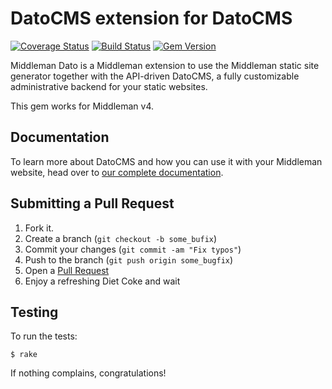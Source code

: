 # DatoCMS extension for DatoCMS

[![Coverage Status](https://coveralls.io/repos/github/datocms/middleman-dato/badge.svg?branch=master)](https://coveralls.io/github/datocms/middleman-dato?branch=master) [![Build Status](https://travis-ci.org/datocms/middleman-dato.svg?branch=master)](https://travis-ci.org/datocms/middleman-dato) [![Gem Version](https://badge.fury.io/rb/middleman-dato.svg)](https://badge.fury.io/rb/middleman-dato)

Middleman Dato is a Middleman extension to use the Middleman static site generator together with the API-driven DatoCMS, a fully customizable administrative backend for your static websites.

This gem works for Middleman v4.

## Documentation

To learn more about DatoCMS and how you can use it with your Middleman website, head over to [our complete documentation](https://docs.datocms.com/middleman/overview.html).

## Submitting a Pull Request

1. Fork it.
2. Create a branch (`git checkout -b some_bufix`)
3. Commit your changes (`git commit -am "Fix typos"`)
4. Push to the branch (`git push origin some_bugfix`)
5. Open a [Pull Request][1]
6. Enjoy a refreshing Diet Coke and wait

## Testing

To run the tests:

    $ rake

If nothing complains, congratulations!

[1]: http://github.com/datocms/middleman-dato/pulls
